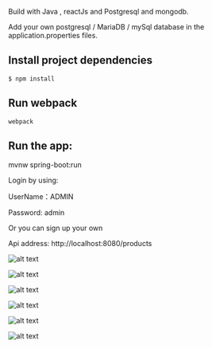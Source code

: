 
Build with Java , reactJs and Postgresql and mongodb.

Add your own postgresql / MariaDB / mySql database in the application.properties files.


## Install project dependencies
```
$ npm install
```

## Run webpack
```
webpack
```

## Run the app:

mvnw spring-boot:run

Login by using:

UserName：ADMIN

Password: admin

Or you can sign up your own

Api address:
http://localhost:8080/products

![alt text](https://image.ibb.co/jJ6CfG/20171206214540.png)

![alt text](https://image.ibb.co/eW9b7w/20171206214657.png)

![alt text](https://image.ibb.co/mNLuub/20171206214605.png)

![alt text](https://image.ibb.co/iZ7JLG/20171206214615.png)

![alt text](https://image.ibb.co/mYDfZb/20171206214626.png)

![alt text](https://image.ibb.co/kHpLZb/20171206214644.png)
